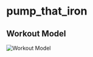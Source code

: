 # pump_that_iron

## Workout Model  

![Workout Model](https://github.com/alihaidar2/pump_that_iron/blob/main/workout-model.png)
